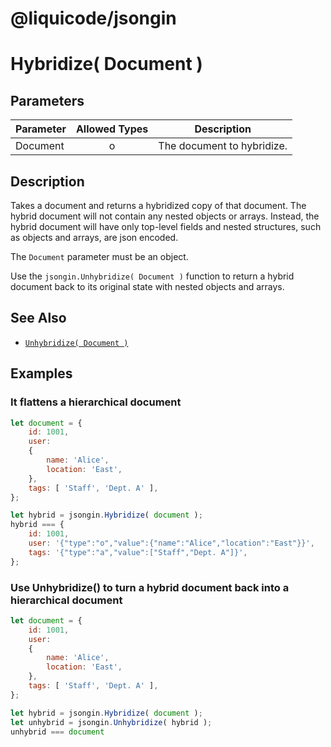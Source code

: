 # @liquicode/jsongin


# Hybridize( Document )


## Parameters

| **Parameter** | **Allowed Types** | **Description**                          |
|---------------|:-----------------:|------------------------------------------|
| Document      |        o          | The document to hybridize.               |


## Description

Takes a document and returns a hybridized copy of that document.
The hybrid document will not contain any nested objects or arrays.
Instead, the hybrid document will have only top-level fields and nested structures,
  such as objects and arrays, are json encoded.

The `Document` parameter must be an object.

Use the `jsongin.Unhybridize( Document )` function to return a hybrid document back to its
  original state with nested objects and arrays.


## See Also

- [`Unhybridize( Document )`](./Unhybridize.md)


## Examples


### It flattens a hierarchical document
```js
let document = {
	id: 1001,
	user:
	{
		name: 'Alice',
		location: 'East',
	},
	tags: [ 'Staff', 'Dept. A' ],
};

let hybrid = jsongin.Hybridize( document );
hybrid === {
	id: 1001,
	user: '{"type":"o","value":{"name":"Alice","location":"East"}}',
	tags: '{"type":"a","value":["Staff","Dept. A"]}',
};
```

### Use Unhybridize() to turn a hybrid document back into a hierarchical document
```js
let document = {
	id: 1001,
	user:
	{
		name: 'Alice',
		location: 'East',
	},
	tags: [ 'Staff', 'Dept. A' ],
};

let hybrid = jsongin.Hybridize( document );
let unhybrid = jsongin.Unhybridize( hybrid );
unhybrid === document
```
